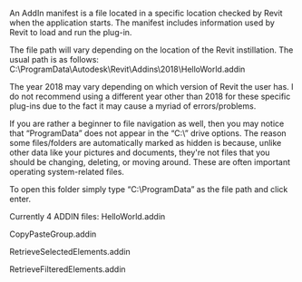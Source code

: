 
An AddIn manifest is a file located in a specific location checked by Revit when the application starts. The manifest includes information used by Revit to load and run the plug-in.

The file path will vary depending on the location of the Revit instillation. The usual path is as follows: 
C:\ProgramData\Autodesk\Revit\Addins\2018\HelloWorld.addin

The year 2018 may vary depending on which version of Revit the user has. I do not recommend using a different year other than 2018 for these specific plug-ins due to the fact it may cause a myriad of errors/problems.

If you are rather a beginner to file navigation as well, then you may notice that “ProgramData” does not appear in the “C:\” drive options. The reason some files/folders are automatically marked as hidden is because, unlike other data like your pictures and documents, they're not files that you should be changing, deleting, or moving around. These are often important operating system-related files.

To open this folder simply type “C:\ProgramData” as the file path and click enter.

Currently 4 ADDIN files:
HelloWorld.addin

CopyPasteGroup.addin

RetrieveSelectedElements.addin

RetrieveFilteredElements.addin
